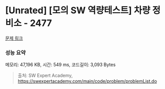 # [Unrated] [모의 SW 역량테스트] 차량 정비소 - 2477 

[문제 링크](https://swexpertacademy.com/main/code/problem/problemDetail.do?contestProbId=AV6c6bgaIuoDFAXy) 

### 성능 요약

메모리: 47,196 KB, 시간: 549 ms, 코드길이: 3,093 Bytes



> 출처: SW Expert Academy, https://swexpertacademy.com/main/code/problem/problemList.do